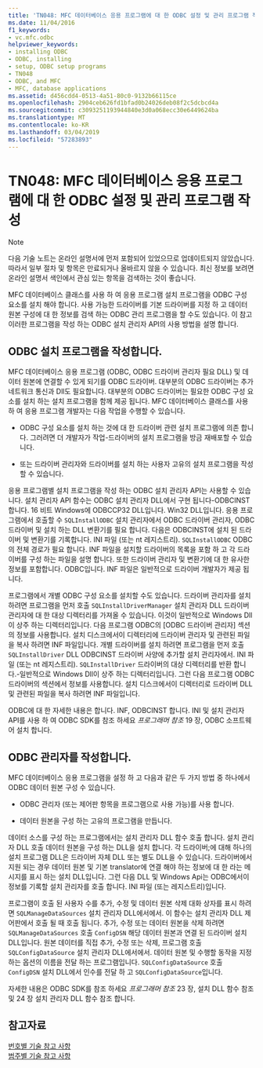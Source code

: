 ```yaml
---
title: 'TN048: MFC 데이터베이스 응용 프로그램에 대 한 ODBC 설정 및 관리 프로그램 작성'
ms.date: 11/04/2016
f1_keywords:
- vc.mfc.odbc
helpviewer_keywords:
- installing ODBC
- ODBC, installing
- setup, ODBC setup programs
- TN048
- ODBC, and MFC
- MFC, database applications
ms.assetid: d456cdd4-0513-4a51-80c0-9132b66115ce
ms.openlocfilehash: 2904ceb626fd1bfad0b24026deb08f2c5dcbcd4a
ms.sourcegitcommit: c3093251193944840e3d0a068ecc30e6449624ba
ms.translationtype: MT
ms.contentlocale: ko-KR
ms.lasthandoff: 03/04/2019
ms.locfileid: "57283893"
---
```

# <a name="tn048-writing-odbc-setup-and-administration-programs-for-mfc-database-applications"></a>TN048: MFC 데이터베이스 응용 프로그램에 대 한 ODBC 설정 및 관리 프로그램 작성

> [!NOTE]
>  다음 기술 노트는 온라인 설명서에 먼저 포함되어 있었으므로 업데이트되지 않았습니다. 따라서 일부 절차 및 항목은 만료되거나 올바르지 않을 수 있습니다. 최신 정보를 보려면 온라인 설명서 색인에서 관심 있는 항목을 검색하는 것이 좋습니다.

MFC 데이터베이스 클래스를 사용 하 여 응용 프로그램 설치 프로그램을 ODBC 구성 요소를 설치 해야 합니다. 사용 가능한 드라이버를 기본 드라이버를 지정 하 고 데이터 원본 구성에 대 한 정보를 검색 하는 ODBC 관리 프로그램을 할 수도 있습니다. 이 참고 이러한 프로그램을 작성 하는 ODBC 설치 관리자 API의 사용 방법을 설명 합니다.

##  <a name="_mfcnotes_writing_an_odbc_setup_program"></a> ODBC 설치 프로그램을 작성합니다.

MFC 데이터베이스 응용 프로그램 (ODBC, ODBC 드라이버 관리자 필요 DLL) 및 데이터 원본에 연결할 수 있게 되기를 ODBC 드라이버. 대부분의 ODBC 드라이버는 추가 네트워크 통신과 Dll도 필요합니다. 대부분의 ODBC 드라이버는 필요한 ODBC 구성 요소를 설치 하는 설치 프로그램을 함께 제공 됩니다. MFC 데이터베이스 클래스를 사용 하 여 응용 프로그램 개발자는 다음 작업을 수행할 수 있습니다.

- ODBC 구성 요소를 설치 하는 것에 대 한 드라이버 관련 설치 프로그램에 의존 합니다. 그러려면 더 개발자가 작업-드라이버의 설치 프로그램을 방금 재배포할 수 있습니다.

- 또는 드라이버 관리자와 드라이버를 설치 하는 사용자 고유의 설치 프로그램을 작성할 수 있습니다.

응용 프로그램별 설치 프로그램을 작성 하는 ODBC 설치 관리자 API는 사용할 수 있습니다. 설치 관리자 API 함수는 ODBC 설치 관리자 DLL에서 구현 됩니다-ODBCINST 합니다. 16 비트 Windows에 ODBCCP32 DLL입니다. Win32 DLL입니다. 응용 프로그램에서 호출할 수 `SQLInstallODBC` 설치 관리자에서 ODBC 드라이버 관리자, ODBC 드라이버 및 설치 하는 DLL 변환기를 필요 합니다. 다음은 ODBCINST에 설치 된 드라이버 및 변환기를 기록합니다. INI 파일 (또는 nt 레지스트리). `SQLInstallODBC` ODBC의 전체 경로가 필요 합니다. INF 파일을 설치할 드라이버의 목록을 포함 하 고 각 드라이버를 구성 하는 파일을 설명 합니다. 또한 드라이버 관리자 및 변환기에 대 한 유사한 정보를 포함합니다. ODBC입니다. INF 파일은 일반적으로 드라이버 개발자가 제공 됩니다.

프로그램에서 개별 ODBC 구성 요소를 설치할 수도 있습니다. 드라이버 관리자를 설치 하려면 프로그램을 먼저 호출 `SQLInstallDriverManager` 설치 관리자 DLL 드라이버 관리자에 대 한 대상 디렉터리를 가져올 수 있습니다. 이것이 일반적으로 Windows Dll이 상주 하는 디렉터리입니다. 다음 프로그램 ODBC의 [ODBC 드라이버 관리자] 섹션의 정보를 사용합니다. 설치 디스크에서이 디렉터리에 드라이버 관리자 및 관련된 파일을 복사 하려면 INF 파일입니다. 개별 드라이버를 설치 하려면 프로그램을 먼저 호출 `SQLInstallDriver` DLL ODBCINST 드라이버 사양에 추가할 설치 관리자에서. INI 파일 (또는 nt 레지스트리). `SQLInstallDriver` 드라이버의 대상 디렉터리를 반환 합니다.-일반적으로 Windows Dll이 상주 하는 디렉터리입니다. 그런 다음 프로그램 ODBC 드라이버의 섹션에서 정보를 사용합니다. 설치 디스크에서이 디렉터리로 드라이버 DLL 및 관련된 파일을 복사 하려면 INF 파일입니다.

ODBC에 대 한 자세한 내용은 합니다. INF, ODBCINST 합니다. INI 및 설치 관리자 API를 사용 하 여 ODBC SDK를 참조 하세요 *프로그래머 참조* 19 장, ODBC 소프트웨어 설치 합니다.

##  <a name="_mfcnotes_writing_an_odbc_administrator"></a> ODBC 관리자를 작성합니다.

MFC 데이터베이스 응용 프로그램을 설정 하 고 다음과 같은 두 가지 방법 중 하나에서 ODBC 데이터 원본 구성 수 있습니다.

- ODBC 관리자 (또는 제어판 항목을 프로그램으로 사용 가능)를 사용 합니다.

- 데이터 원본을 구성 하는 고유의 프로그램을 만듭니다.

데이터 소스를 구성 하는 프로그램에서는 설치 관리자 DLL 함수 호출 합니다. 설치 관리자 DLL 호출 데이터 원본을 구성 하는 DLL을 설치 합니다. 각 드라이버;에 대해 하나의 설치 프로그램 DLL은 드라이버 자체 DLL 또는 별도 DLL을 수 있습니다. 드라이버에서 지원 되는 경우 데이터 원본 및 기본 translator에 연결 해야 하는 정보에 대 한 라는 메시지를 표시 하는 설치 DLL입니다. 그런 다음 DLL 및 Windows Api는 ODBC에서이 정보를 기록할 설치 관리자를 호출 합니다. INI 파일 (또는 레지스트리)입니다.

프로그램이 호출 된 사용자 수를 추가, 수정 및 데이터 원본 삭제 대화 상자를 표시 하려면 `SQLManageDataSources` 설치 관리자 DLL에서에서. 이 함수는 설치 관리자 DLL 제어판에서 호출 될 때 호출 됩니다. 추가, 수정 또는 데이터 원본을 삭제 하려면 `SQLManageDataSources` 호출 `ConfigDSN` 해당 데이터 원본과 연결 된 드라이버 설치 DLL입니다. 원본 데이터를 직접 추가, 수정 또는 삭제, 프로그램 호출 `SQLConfigDataSource` 설치 관리자 DLL에서에서. 데이터 원본 및 수행할 동작을 지정 하는 옵션의 이름을 전달 하는 프로그램입니다. `SQLConfigDataSource` 호출 `ConfigDSN` 설치 DLL에서 인수를 전달 하 고 `SQLConfigDataSource`입니다.

자세한 내용은 ODBC SDK를 참조 하세요 *프로그래머 참조* 23 장, 설치 DLL 함수 참조 및 24 장 설치 관리자 DLL 함수 참조 합니다.

## <a name="see-also"></a>참고자료

[번호별 기술 참고 사항](../mfc/technical-notes-by-number.md)<br/>
[범주별 기술 참고 사항](../mfc/technical-notes-by-category.md)
